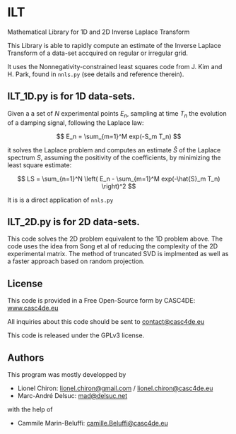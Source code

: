 # ILT
Mathematical Library for 1D and 2D Inverse Laplace Transform

This Library is able to rapidly compute an estimate of the Inverse Laplace Transform of a data-set accquired on regular or irregular grid.

It uses the Nonnegativity-constrained least squares code from J. Kim and H. Park, found in `nnls.py` (see details and reference therein).

## ILT_1D.py is for 1D data-sets.
Given a a set of $N$ experimental points $E_n$, sampling at time $T_n$ the evolution of a damping signal, following the Laplace law:

$$ E_n = \sum_{m=1}^M exp(-S_m T_n) $$

it solves the Laplace problem and computes an estimate $\hat{S}$ of the Laplace spectrum $S$, assuming the positivity of the coefficients, by minimizing the least square estimate:

$$ LS = \sum_{n=1}^N \left( E_n - \sum_{m=1}^M exp(-\hat{S}_m T_n) \right)^2 $$

It is is a direct application of `nnls.py`

## ILT_2D.py is for 2D data-sets.
This code solves the 2D problem equivalent to the 1D problem above.
The code uses the idea from Song et al of reducing the complexity of the 2D experimental matrix.
The method of truncated SVD is implmented as well as a faster approach based on random projection.

## License
This code is provided in a Free Open-Source form by CASC4DE: www.casc4de.eu

All inquiries about this code should be sent to contact@casc4de.eu

This code is released under the GPLv3 license.

## Authors
This program was mostly developped by

- Lionel Chiron: lionel.chiron@gmail.com / lionel.chiron@casc4de.eu
- Marc-André Delsuc: mad@delsuc.net

with the help of

- Cammile Marin-Beluffi: camille.Beluffi@casc4de.eu

